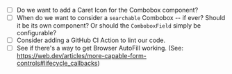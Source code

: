 - [ ] Do we want to add a Caret Icon for the Combobox component?
- [ ] When do we want to consider a `searchable` Combobox -- if ever? Should it be its own component? Or should the `ComboboxField` simply be configurable?
- [ ] Consider adding a GitHub CI Action to lint our code.
- [ ] See if there's a way to get Browser AutoFill working. (See: https://web.dev/articles/more-capable-form-controls#lifecycle_callbacks)
